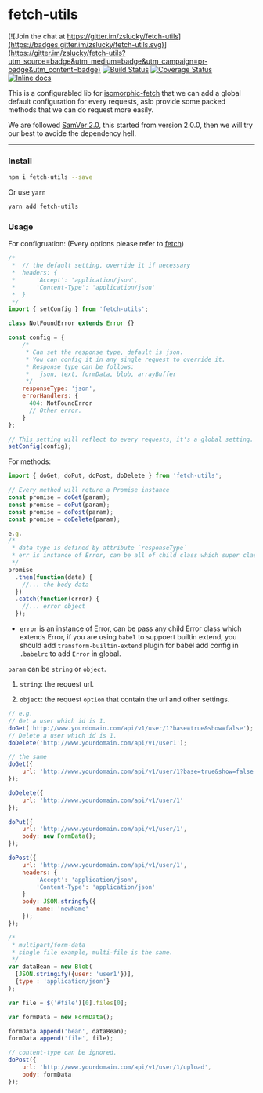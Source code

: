 # fetch-utils

[![Join the chat at https://gitter.im/zslucky/fetch-utils](https://badges.gitter.im/zslucky/fetch-utils.svg)](https://gitter.im/zslucky/fetch-utils?utm_source=badge&utm_medium=badge&utm_campaign=pr-badge&utm_content=badge)
[![Build Status](https://travis-ci.org/zslucky/fetch-utils.svg?branch=master)](https://travis-ci.org/zslucky/fetch-utils)
[![Coverage Status](https://coveralls.io/repos/github/zslucky/fetch-utils/badge.svg?branch=master)](https://coveralls.io/github/zslucky/fetch-utils?branch=master)
[![Inline docs](http://inch-ci.org/github/zslucky/fetch-utils.svg?branch=master)](http://inch-ci.org/github/zslucky/fetch-utils)

This is a configurabled lib for [isomorphic-fetch](https://github.com/matthew-andrews/isomorphic-fetch) that we can add a global default configuration for every requests, aslo provide some packed methods that we can do request more easily.

We are followed [SamVer 2.0](http://semver.org/), this started from version 2.0.0, then we will try our best to avoide the dependency hell.

---
### Install
```sh
npm i fetch-utils --save
```
Or use `yarn`
```sh
yarn add fetch-utils
```

### Usage
For configruation: (Every options please refer to [fetch](https://github.com/github/fetch))
```javascript
/*
 *  // the default setting, override it if necessary
 *  headers: {
 *      'Accept': 'application/json',
 *      'Content-Type': 'application/json'
 *  }
 */
import { setConfig } from 'fetch-utils';

class NotFoundError extends Error {}

const config = {
    /*
     * Can set the response type, default is json.
     * You can config it in any single request to override it.
     * Response type can be follows:
     *   json, text, formData, blob, arrayBuffer
     */
    responseType: 'json',
    errorHandlers: {
      404: NotFoundError
      // Other error.
    }
};

// This setting will reflect to every requests, it's a global setting.
setConfig(config);
```

For methods:
```javascript
import { doGet, doPut, doPost, doDelete } from 'fetch-utils';

// Every method will reture a Promise instance
const promise = doGet(param);
const promise = doPut(param);
const promise = doPost(param);
const promise = doDelete(param);

e.g.
/*
 * data type is defined by attribute `responseType`
 * err is instance of Error, can be all of child class which super class is Error
 */
promise
  .then(function(data) {
    //... the body data
  })
  .catch(function(error) {
    //... error object
  });
```

* `error` is an instance of Error, can be pass any child Error class which extends Error, if you are using `babel` to suppoert builtin extend, you should add `transform-builtin-extend` plugin for babel add config in `.babelrc` to add `Error` in global.

`param` can be `string` or `object`.

1. `string`: the request url.

2. `object`: the request `option` that contain the url and other settings.

```javascript
// e.g.
// Get a user which id is 1.
doGet('http://www.yourdomain.com/api/v1/user/1?base=true&show=false');
// Delete a user which id is 1.
doDelete('http://www.yourdomain.com/api/v1/user1');

// the same
doGet({
    url: 'http://www.yourdomain.com/api/v1/user/1?base=true&show=false'
});

doDelete({
    url: 'http://www.yourdomain.com/api/v1/user/1'
});

doPut({
    url: 'http://www.yourdomain.com/api/v1/user/1',
    body: new FormData();
});

doPost({
    url: 'http://www.yourdomain.com/api/v1/user/1',
    headers: {
        'Accept': 'application/json',
        'Content-Type': 'application/json'
    }
    body: JSON.stringfy({
        name: 'newName'
    });
});

/*
 * multipart/form-data
 * single file example, multi-file is the same.
 */
var dataBean = new Blob(
  [JSON.stringify({user: 'user1'})],
  {type : 'application/json'}
);

var file = $('#file')[0].files[0];

var formData = new FormData();

formData.append('bean', dataBean);
formData.append('file', file);

// content-type can be ignored.
doPost({
    url: 'http://www.yourdomain.com/api/v1/user/1/upload',
    body: formData
});
```
